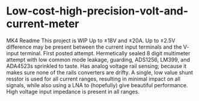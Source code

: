 # Low-cost-high-precision-volt-and-current-meter
MK4 Readme
This project is WIP
Up to ±18V and ±20A. Up to ±2.5V difference may be present between the current input terminals and the V- input terminal.
First posted attempt. Hermetically sealed 8 digit multimeter attempt with low common mode leakage, guarding, ADS1256, LM399, and ADA4523s sprinkled to taste.
Has analog voltage rail sensing; because it makes sure none of the rails converters are drifty.
A single, low value shunt resstor is used for all current ranges, resulting in minimal impact on all signals, while also using a LNA to (hopefully) give beautiful performance.
High voltage input impedance is present in all ranges.  
